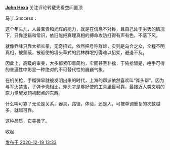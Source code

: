 [**John Hexa**](https://www.zhihu.com/people/mcbig)
关注评论转载先看空间置顶
>>
马丁.Success：
>>
这个年头儿，人最宝贵和光辉的能力，就是在信息不对称，且自己处于劣势的情况下，只靠逻辑和常识，依旧能把真理真相的搏命攻防打得有声有色，不落下风。  
  >>
就像乔峰只靠太祖长拳，无奇招式，依然把号称群雄，实则是乌合之众，全程不明真相，被蒙蔽，被驱使的墙头草式的武林群氓打得难以招架，避退不及。  
  >>
因此上，高级的审美，大多都紧叩着简约，牢固甚至朴拙，于俯拾皆是，唾手可得的普遍性中彰显一种绝对的不可替代性的巍巍气象。  
  >>
在机关枪，手榴弹早就被发明出来的时代，上海的帮派依然喜欢叫“斧头帮”。因为与军火禁售，子弹卡壳相比，斧头才是够好使的工具里最可靠，最接近人类文明的原力觉醒发轫初起点的东西。  
  >>
什么叫可靠？无论是关系，器具，路径，体验，还是人，可被单调重复的次数越多，就越可靠。  
  >>
这种品质，它美极了。
>>
收起​

[发布于 2020-12-19 13:33](https://www.zhihu.com/pin/1323621818528940032)
